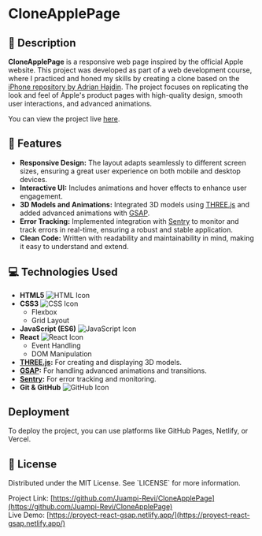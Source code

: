 # CloneApplePage

## 📖 Description

**CloneApplePage** is a responsive web page inspired by the official Apple website. This project was developed as part of a web development course, where I practiced and honed my skills by creating a clone based on the [iPhone repository by Adrian Hajdin](https://github.com/adrianhajdin/iphone?tab=readme-ov-file). The project focuses on replicating the look and feel of Apple's product pages with high-quality design, smooth user interactions, and advanced animations.

You can view the project live [here](https://proyect-react-gsap.netlify.app/).

## 🌟 Features

- **Responsive Design:** The layout adapts seamlessly to different screen sizes, ensuring a great user experience on both mobile and desktop devices.
- **Interactive UI:** Includes animations and hover effects to enhance user engagement.
- **3D Models and Animations:** Integrated 3D models using [THREE.js](https://threejs.org/) and added advanced animations with [GSAP](https://greensock.com/gsap).
- **Error Tracking:** Implemented integration with [Sentry](https://sentry.io/) to monitor and track errors in real-time, ensuring a robust and stable application.
- **Clean Code:** Written with readability and maintainability in mind, making it easy to understand and extend.

## 💻 Technologies Used

- **HTML5** ![HTML Icon](https://img.shields.io/badge/-HTML5-E34F26?style=flat-square&logo=html5&logoColor=white)
- **CSS3** ![CSS Icon](https://img.shields.io/badge/-CSS3-1572B6?style=flat-square&logo=css3&logoColor=white)
  - Flexbox
  - Grid Layout
- **JavaScript (ES6)** ![JavaScript Icon](https://img.shields.io/badge/-JavaScript-F7DF1E?style=flat-square&logo=javascript&logoColor=black)
- **React** ![React Icon](https://img.shields.io/badge/-React-61DAFB?style=flat-square&logo=react&logoColor=white)
  - Event Handling
  - DOM Manipulation
- **[THREE.js](https://threejs.org/):** For creating and displaying 3D models.
- **[GSAP](https://greensock.com/gsap):** For handling advanced animations and transitions.
- **[Sentry](https://sentry.io/):** For error tracking and monitoring.
- **Git & GitHub** ![GitHub Icon](https://img.shields.io/badge/-GitHub-181717?style=flat-square&logo=github)

## Deployment

To deploy the project, you can use platforms like GitHub Pages, Netlify, or Vercel.

## 📝 License

Distributed under the MIT License. See \`LICENSE\` for more information.

Project Link: [https://github.com/Juampi-Revi/CloneApplePage](https://github.com/Juampi-Revi/CloneApplePage)  
Live Demo: [https://proyect-react-gsap.netlify.app/](https://proyect-react-gsap.netlify.app/)
